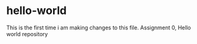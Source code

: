 # hello-world

This is the first time i am making changes to this file. 
Assignment 0, Hello world repository

